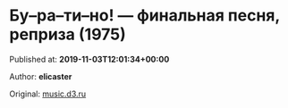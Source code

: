 
# Бу–ра–ти–но! — финальная песня, реприза (1975)

Published at: **2019-11-03T12:01:34+00:00**

Author: **elicaster**

Original: [music.d3.ru](https://music.d3.ru/bu-ra-ti-no-finalnaia-pesnia-repriza-1975-1871229/)


